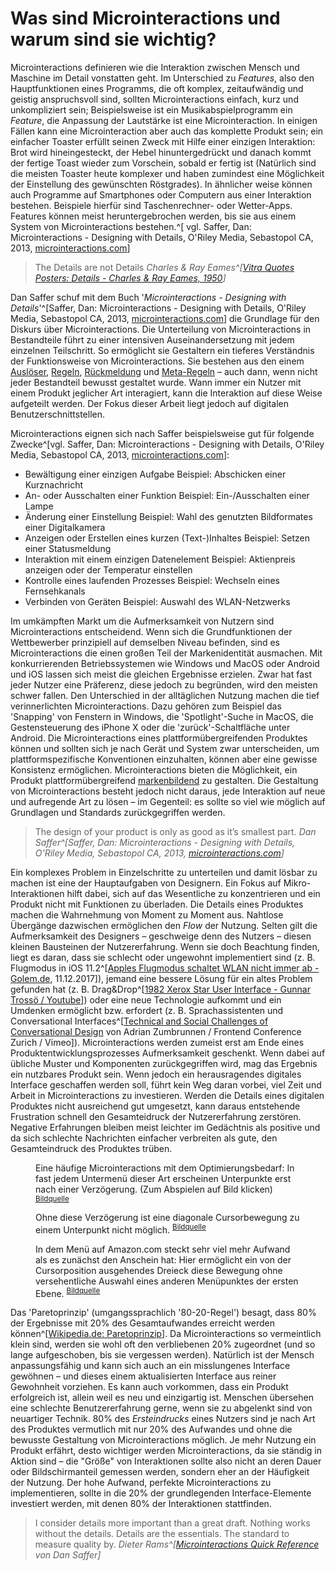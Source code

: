 # Was sind Microinter&shy;actions und warum sind sie wichtig?

<!-- > The difference between a good product and a great one are its details -->

Microinteractions definieren wie die Interaktion zwischen Mensch und Maschine im Detail vonstatten geht. Im Unterschied zu _Features_, also den Hauptfunktionen eines Programms, die oft komplex, zeitaufwändig und geistig anspruchsvoll sind, sollten Microinteractions einfach, kurz und unkompliziert sein; Beispielsweise ist ein Musikabspielprogramm ein _Feature_, die Anpassung der Lautstärke ist eine Microinteraction.
In einigen Fällen kann eine Microinteraction aber auch das komplette Produkt sein; ein einfacher Toaster erfüllt seinen Zweck mit Hilfe einer einzigen Interaktion: Brot wird hineingesteckt, der Hebel hinuntergedrückt und danach kommt der fertige Toast wieder zum Vorschein, sobald er fertig ist (Natürlich sind die meisten Toaster heute komplexer und haben zumindest eine Möglichkeit der Einstellung des gewünschten Röstgrades). In ähnlicher weise können auch Programme auf Smartphones oder Computern aus einer Interaktion bestehen. Beispiele hierfür sind Taschenrechner- oder Wetter-Apps. Features können meist heruntergebrochen werden, bis sie aus einem System von Microinteractions bestehen.^[ vgl. Saffer, Dan: Microinteractions - Designing with Details, O'Riley Media, Sebastopol CA, 2013, [microinteractions.com](http://microinteractions.com/)]

> The Details are not Details
> <cite>Charles & Ray Eames^[[Vitra Quotes Posters: _Details_ - Charles & Ray Eames, 1950](https://www.vitra.com/de-de/living/product/details/eames-quotes-posters-details)]</cite>

Dan Saffer schuf mit dem Buch '_Microinteractions - Designing with Details_'^[Saffer, Dan: Microinteractions - Designing with Details, O'Riley Media, Sebastopol CA, 2013, [microinteractions.com](http://microinteractions.com/)] die Grundlage für den Diskurs über Microinteractions. Die Unterteilung von Microinteractions in Bestandteile führt zu einer intensiven Auseinandersetzung mit jedem einzelnen Teilschritt. So ermöglicht sie Gestaltern ein tieferes Verständnis der Funktionsweise von Microinteractions.
Sie bestehen aus den einem [Auslöser](/triggers), [Regeln](/rules), [Rückmeldung](/feedback) und [Meta-Regeln](/loops-and-modes) – auch dann, wenn nicht jeder Bestandteil bewusst gestaltet wurde. Wann immer ein Nutzer mit einem Produkt jeglicher Art interagiert, kann die Interaktion auf diese Weise aufgeteilt werden. Der Fokus dieser Arbeit liegt jedoch auf digitalen Benutzerschnittstellen.

Microinteractions eignen sich nach Saffer beispielsweise gut für folgende Zwecke^[vgl. Saffer, Dan: Microinteractions - Designing with Details, O'Riley Media, Sebastopol CA, 2013, [microinteractions.com](http://microinteractions.com/)]:

* Bewältigung einer einzigen Aufgabe 
Beispiel: Abschicken einer Kurznachricht
* An- oder Ausschalten einer Funktion 
Beispiel: Ein-/Ausschalten einer Lampe
* Änderung einer Einstellung 
Beispiel: Wahl des genutzten Bildformates einer Digitalkamera
* Anzeigen oder Erstellen eines kurzen (Text-)Inhaltes 
Beispiel: Setzen einer Statusmeldung
* Interaktion mit einem einzigen Datenelement 
Beispiel: Aktienpreis anzeigen oder der Temperatur einstellen
* Kontrolle eines laufenden Prozesses 
Beispiel: Wechseln eines Fernsehkanals
* Verbinden von Geräten 
Beispiel: Auswahl des WLAN-Netzwerks

Im umkämpften Markt um die Aufmerksamkeit von Nutzern sind Microinteractions entscheidend. Wenn sich die Grundfunktionen der Wettbewerber prinzipiell auf demselben Niveau befinden, sind es Microinteractions die einen großen Teil der Markenidentität ausmachen.
Mit konkurrierenden Betriebssystemen wie Windows und MacOS oder Android und iOS lassen sich meist die gleichen Ergebnisse erzielen. Zwar hat fast jeder Nutzer eine Präferenz, diese jedoch zu begründen, wird den meisten schwer fallen. Den Unterschied in der alltäglichen Nutzung machen die tief verinnerlichten Microinteractions. Dazu gehören zum Beispiel das 'Snapping' von Fenstern in Windows, die 'Spotlight'-Suche in MacOS, die Gestensteuerung des iPhone X oder die 'zurück'-Schaltfläche unter Android.
Die Microinteractions eines plattformübergreifenden Produktes können und sollten sich je nach Gerät und System zwar unterscheiden, um plattformspezifische Konventionen einzuhalten, können aber eine gewisse Konsistenz ermöglichen. Microinteractions bieten die Möglichkeit, ein Produkt plattformübergreifend [markenbildend](/signature-moments) zu gestalten.
Die Gestaltung von Microinteractions besteht jedoch nicht daraus, jede Interaktion auf neue und aufregende Art zu lösen – im Gegenteil: es sollte so viel wie möglich auf Grundlagen und Standards zurückgegriffen werden.

> The design of your product is only as good as it’s smallest part.
> <cite>Dan Saffer^[Saffer, Dan: Microinteractions - Designing with Details, O'Riley Media, Sebastopol CA, 2013, [microinteractions.com](http://microinteractions.com/)]</cite>

Ein komplexes Problem in Einzelschritte zu unterteilen und damit lösbar zu machen ist eine der Hauptaufgaben von Designern. Ein Fokus auf Mikro-Interaktionen hilft dabei, sich auf das Wesentliche zu konzentrieren und ein Produkt nicht mit Funktionen zu überladen. Die Details eines Produktes machen die Wahrnehmung von Moment zu Moment aus. Nahtlose Übergänge dazwischen ermöglichen den _Flow_ der Nutzung.
Selten gilt die Aufmerksamkeit des Designers – geschweige denn des Nutzers – diesen kleinen Bausteinen der Nutzererfahrung. Wenn sie doch Beachtung finden, liegt es daran, dass sie schlecht oder ungewohnt implementiert sind (z. B. Flugmodus in iOS 11.2^[[Apples Flugmodus schaltet WLAN nicht immer ab - Golem.de](https://www.golem.de/news/neues-ios-11-2-apples-flugmodus-schaltet-wlan-nicht-immer-ab-1712-131582.html), 11.12.2017]), jemand eine bessere Lösung für ein altes Problem gefunden hat (z. B. Drag&Drop^[[1982 Xerox Star User Interface - Gunnar Trossö / Youtube](https://youtu.be/wOAm7EiFNu8)]) oder eine neue Technologie aufkommt und ein Umdenken ermöglicht bzw. erfordert (z. B. Sprachassistenten und Conversational Interfaces^[[Technical and Social Challenges of Conversational Design](https://vimeo.com/232158810) von  Adrian Zumbrunnen / Frontend Conference Zurich / Vimeo]).
Microinteractions werden zumeist erst am Ende eines Produktentwicklungsprozesses Aufmerksamkeit geschenkt. Wenn dabei auf übliche Muster und Komponenten zurückgegriffen wird, mag das Ergebnis ein nutzbares Produkt sein. Wenn jedoch ein herausragendes digitales Interface geschaffen werden soll, führt kein Weg daran vorbei, viel Zeit und Arbeit in Microinteractions zu investieren. Werden die Details eines digitalen Produktes nicht ausreichend gut umgesetzt, kann daraus entstehende Frustration schnell den Gesamteidruck der Nutzererfahrung zerstören. Negative Erfahrungen bleiben meist leichter im Gedächtnis als positive und da sich schlechte Nachrichten einfacher verbreiten als gute, den Gesamteindruck des Produktes trüben.

<figure class="content-thin figure--gifzoom">
  <img data-src="/images/what-are/menu-delay.jpg" data-zoom-target="/images/what-are/menu-delay.gif">
  <figcaption>
    Eine häufige Microinteractions mit dem Optimierungsbedarf: In fast jedem Untermenü dieser Art erscheinen Unterpunkte erst nach einer Verzögerung. (Zum Abspielen auf Bild klicken)
    <sup><a href="http://bjk5.com/post/44698559168/breaking-down-amazons-mega-dropdown">Bildquelle</a></sup>
  </figcaption>
</figure>
<figure class="content-thin figure--gifzoom">
  <img data-src="/images/what-are/menu-instant.jpg" data-zoom-target="/images/what-are/menu-instant.gif">
  <figcaption>
    Ohne diese Verzögerung ist eine diagonale Cursorbewegung zu einem Unterpunkt nicht möglich.
    <sup><a href="http://bjk5.com/post/44698559168/breaking-down-amazons-mega-dropdown">Bildquelle</a></sup>
  </figcaption>
</figure>
<figure class="content-thin figure--gifzoom">
  <img data-src="/images/what-are/amazon-menu-trick.jpg" data-zoom-target="/images/what-are/amazon-menu-trick.gif">
  <figcaption>
    In dem Menü auf Amazon.com steckt sehr viel mehr Aufwand als es zunächst den Anschein hat: Hier ermöglicht ein von der Cursorposition ausgehendes Dreieck diese Bewegung ohne versehentliche Auswahl eines anderen Menüpunktes der ersten Ebene.
    <sup><a href="http://bjk5.com/post/44698559168/breaking-down-amazons-mega-dropdown">Bildquelle</a></sup>
  </figcaption>
</figure>

Das 'Paretoprinzip' (umgangssprachlich '80-20-Regel') besagt, dass 80% der Ergebnisse mit 20% des Gesamtaufwandes erreicht werden können^[[Wikipedia.de: Paretoprinzip](https://de.wikipedia.org/wiki/Paretoprinzip)]. Da Microinteractions so vermeintlich klein sind, werden sie wohl oft den verbliebenen 20% zugeordnet (und so lange aufgeschoben, bis sie vergessen werden). Natürlich ist der Mensch anpassungsfähig und kann sich auch an ein misslungenes Interface gewöhnen – und dieses einem aktualisierten Interface aus reiner Gewohnheit vorziehen. Es kann auch vorkommen, dass ein Produkt erfolgreich ist, allein weil es neu und einzigartig ist. Menschen übersehen eine schlechte Benutzererfahrung gerne, wenn sie zu abgelenkt sind von neuartiger Technik. 80% des _Ersteindrucks_ eines Nutzers sind je nach Art des Produktes vermutlich mit nur 20% des Aufwandes und ohne die bewusste Gestaltung von Microinteractions möglich. Je mehr Nutzung ein Produkt erfährt, desto wichtiger werden Microinteractions, da sie ständig in Aktion sind – die "Größe" von Interaktionen sollte also nicht an deren Dauer oder Bildschirmanteil gemessen werden, sondern eher an der Häufigkeit der Nutzung. Der hohe Aufwand, perfekte Microinteractions zu implementieren, sollte in die 20% der grundlegenden Interface-Elemente investiert werden, mit denen 80% der Interaktionen stattfinden.

> I consider details more important than a great draft. Nothing works without the details. Details are the essentials. The standard to measure quality&nbsp;by.
> <cite>Dieter Rams^[[Microinteractions Quick Reference](http://microinteractions.com/downloads/Microinteractions_QuickRef.pdf) von Dan Saffer]</cite>

<!-- Auch kleine Interaktionen wie das Betätigen eines Schalters, das Nutzen eines Suchfelds oder das Absenden einer Nachricht wurden irgendwann von Designern gestaltet.  -->

<!-- **Microinteractions sind die Worte einer Konversation zwischen Mensch und Maschine
** -->

<!-- > Eine Interaktion kann ungewohnt sein, das heißt aber nicht, dass sie schlecht ist. -->

<!-- Das Buch veranlasste zahlreiche Mitglieder der Design-Community dazu, Blog-Posts zum Thema Microinteractions zu verfassen. -->

<!-- Leider beschränken sich die allermeisten Artikel darauf, die Grundlagen von Saffers Buch in wenigen Absätzen zusammenzufassen und mit einigen Beispielen auszuschmücken.
Mein Ziel ist es, ein Verständnis von Interaktionen zu schaffen, das über Saffers Microinteractions hinausgeht, das nicht nur Screen- sondern auch XXXX _tangible_, _Virtual_ und _Augmented Reality_ oder analoges Produktdesign mit einbezieht. Die Ansätze Saffers können tatsächlich auf fast alle Bereiche des Kommunikationsdesigns und XXXX angewendet werden. -->

<!-- Doch auch vor Saffer wurde das Thema bereits behandelt, beispielsweise hielt Jeannie Walters bereits 2012 Vorträge dazu ^[@walters12]. Sie legt den Fokus jedoch hauptsächlich auf die in Benutzoberflächen genutzte Sprache, und wie diese die Beuntzererfahrung ruinieren kann.
Beispielsweise die Fehlermeldung "You entered incorrect logon information." (etwa: Sie haben falsche Anmelde-Daten eingegeben.)
XXXX
Die Fokussierung Walters auf Microinteractions, die negativ wahrgenommene Situationen erzeugen, lässt das Protential dieser noch ungenutzt. Im Wesentlichen fordert sie auf, die im digtialen Alltagsleben auftretenden negativen Situationen in positive umzuwandeln.
Bsp https://youtu.be/Y3qg6P3grWk?t=9m24s XXXX -->
